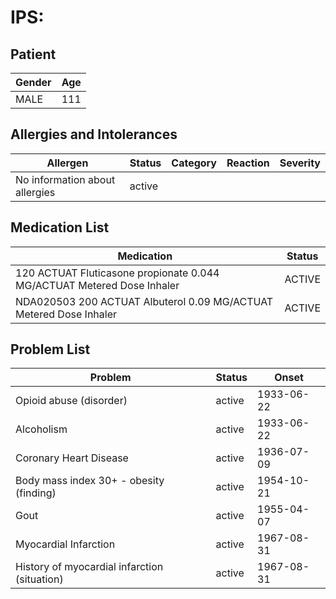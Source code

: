 # IPS:

## Patient

|Gender|Age|
|---|---|
|MALE|111|

## Allergies and Intolerances

|Allergen|Status|Category|Reaction|Severity|
|---|---|---|---|---|
|No information about allergies|active||||

## Medication List

|Medication|Status|
|---|---|
|120 ACTUAT Fluticasone propionate 0.044 MG/ACTUAT Metered Dose Inhaler|ACTIVE|
|NDA020503 200 ACTUAT Albuterol 0.09 MG/ACTUAT Metered Dose Inhaler|ACTIVE|

## Problem List

|Problem|Status|Onset|
|---|---|---|
|Opioid abuse (disorder)|active|1933-06-22|
|Alcoholism|active|1933-06-22|
|Coronary Heart Disease|active|1936-07-09|
|Body mass index 30+ - obesity (finding)|active|1954-10-21|
|Gout|active|1955-04-07|
|Myocardial Infarction|active|1967-08-31|
|History of myocardial infarction (situation)|active|1967-08-31|
